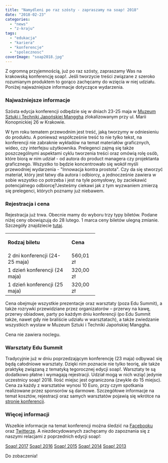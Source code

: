 ```yaml
---
title: "Namydleni po raz szósty - zapraszamy na soap! 2018"
date: "2018-02-23"
categories: 
  - "news"
  - "z-kraju"
tags: 
  - "edukacja"
  - "kariera"
  - "konferencje"
  - "spolecznosc"
coverImage: "soap2018.jpg"
---
```


Z ogromną przyjemnością, już po raz szósty, zapraszamy Was na krakowską konferencję soap!. Jeśli tworzycie treści związane z szeroko rozumianym produktem to gorąco zachęcamy do wzięcia w niej udziału. Poniżej najważniejsze informacje dotyczące wydarzenia.

### Najważniejsze informacje

Szósta edycja konferencji odbędzie się w dniach 23-25 maja w [Muzeum Sztuki i Techniki Japońskiej Manggha](http://manggha.pl/) zlokalizowanym przy ul. Marii Konopnickiej 26 w Krakowie.

W tym roku tematem przewodnim jest treść, jaką tworzymy w odniesieniu do produktu. A ponieważ współcześnie treść to nie tylko tekst, na konferencji nie zabraknie wykładów na temat materiałów graficznych, wideo, czy interfejsu użytkownika. Prelegenci zajmą się także poszczególnymi aspektami cyklu tworzenia treści oraz omówią rolę osób, które biorą w nim udział - od autora do product managera czy projektanta graficznego. Wszystko to będzie koncentrowało się wokół myśli przewodniej wydarzenia - "Innowacja kontra prostota". Czy da się stworzyć materiał, który jest łatwy dla autora i odbiorcy, a jednocześnie zawiera w sobie wszystko co potrzeba i jest na tyle pomysłowy, by zaciekawić potencjalnego odbiorcę?Jesteśmy ciekawi jak z tym wyzwaniem zmierzą się prelegenci, których poznamy już niebawem.

### Rejestracja i cena

Rejestracja już trwa. Obecnie mamy do wyboru trzy typy biletów. Podane niżej ceny obowiązują do 28 lutego. 1 marca ceny biletów ulegną zmianie. Szczegóły znajdziecie [tutaj](https://soap-2018-the-best-content-conference.evenea.pl/).

<table class=" aligncenter" style="width: 340px;"><tbody><tr><td style="width: 186.12px;"><p style="text-align: left;"><b>Rodzaj biletu</b></p></td><td style="width: 66.88px;"><b>Cena</b></td></tr><tr><td style="width: 186.12px;"><span style="font-weight: 400;">2 dni konferencji (24-25 maja)</span></td><td style="width: 66.88px;"><span style="font-weight: 400;">560,01 zł</span></td></tr><tr><td style="width: 186.12px;"><span style="font-weight: 400;">1 dzień konferencji (24 maja)</span></td><td style="width: 66.88px;"><span style="font-weight: 400;">320,00 zł</span></td></tr><tr><td style="width: 186.12px;"><span style="font-weight: 400;">1 dzień konferencji (25 maja)</span></td><td style="width: 66.88px;"><span style="font-weight: 400;">320,00 zł</span></td></tr></tbody></table>

Cena obejmuje wszystkie prezentacje oraz warsztaty (poza Edu Summit), a także rozrywki przewidziane przez organizatorów – przerwy na kawę, przerwy obiadowe, party po każdym dniu konferencji (po Edu Summit także, nawet gdy nie braliście udziału w warsztatach), a także zwiedzanie wszystkich wystaw w Muzeum Sztuki i Techniki Japońskiej Manggha.

Cena nie zawiera noclegu.

### Warsztaty Edu Summit

Tradycyjnie już w dniu poprzedzającym konferencję (23 maja) odbywać się będą całodniowe warsztaty. Dzięki nim poznacie nie tylko teorię, ale także praktykę związaną z tematyką tegorocznej edycji soap!. Warsztaty te są dodatkowo płatne i wymagają rejestracji. Udział mogą w nich wziąć jedynie uczestnicy soap! 2018. Ilość miejsc jest ograniczona (zwykle do 15 miejsc). Cena za każdy z warsztatów wynosi 10 Euro, przy czym spotkania realizowane przez sponsorów są darmowe. Szczegółowe informacje na temat kosztów, rejestracji oraz samych warsztatów pojawią się wkrótce na [stronie konferencji](http://soapconf.com/).

### Więcej informacji

Wszelkie informacje na temat konferencji można śledzić na [Facebooku](https://www.facebook.com/soapconf/) oraz [Twitterze](https://twitter.com/soapconf). A niezdecydowanych zachęcamy do zapoznania się z naszymi relacjami z poprzednich edycji soap!:

[Soap! 2017](http://techwriter.pl/soap-2017-juz-za-nami-relacja/) [Soap! 2016](http://techwriter.pl/konferencja-soap-2016-podsumowanie/) [Soap! 2015](http://techwriter.pl/soap-2015-opis-wybranych-prezentacji/) [Soap! 2014](http://techwriter.pl/soap-2014-relacja-z-pierwszego-dnia/) [Soap! 2013](http://techwriter.pl/soap-technical-communication-conference-relacja/)

Do zobaczenia!
